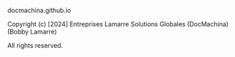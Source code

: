 docmachina.github.io

Copyright (c) [2024] Entreprises Lamarre Solutions Globales
(DocMachina)
(Bobby Lamarre)

All rights reserved.